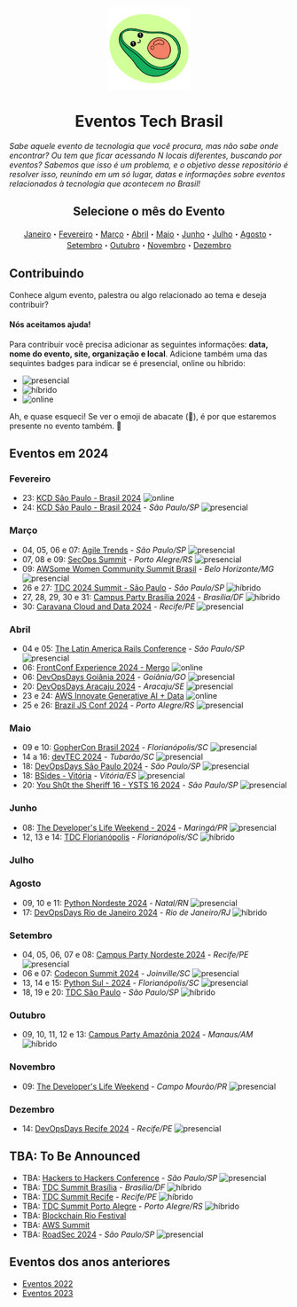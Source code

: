 <p class="header" align="center">
 <img width="150px" src="./assets/abacatinhos.svg" align="center" alt="GitHub Readme Stats" />
 <h1 align="center">Eventos Tech Brasil</h1> 
</p>

_Sabe aquele evento de tecnologia que você procura, mas não sabe onde encontrar? Ou tem que ficar acessando N locais diferentes, buscando por eventos? Sabemos que isso é um problema, e o objetivo desse repositório é resolver isso, reunindo em um só lugar, datas e informações sobre eventos relacionados à tecnologia que acontecem no Brasil!_

<h2 align="center">Selecione o mês do Evento</h2>
<p class="navigation" align="center">
    <a href="#janeiro">Janeiro</a>・<a href="#fevereiro">Fevereiro</a>・<a href="#março">Março</a>・<a href="#abril">Abril</a>・<a href="#maio">Maio</a>・<a href="#junho">Junho</a>・<a href="#julho">Julho</a>・<a href="#agosto">Agosto</a>・<a href="#setembro">Setembro</a>・<a href="#outubro">Outubro</a>・<a href="#novembro">Novembro</a>・<a href="#dezembro">Dezembro</a>
</p>

## Contribuindo

Conhece algum evento, palestra ou algo relacionado ao tema e deseja contribuir?  

#### Nós aceitamos ajuda! 

Para contribuir você precisa adicionar as seguintes informações: **data, nome do evento, site, organização e local**. Adicione também uma das sequintes badges para indicar se é presencial, online ou híbrido:

- ![presencial]
- ![híbrido]
- ![online]

Ah, e quase esqueci! Se ver o emoji de abacate (🥑), é por que estaremos presente no evento também. 🤩

## Eventos em 2024

### Fevereiro
<!-- FEVEREIRO:START -->
* 23: [KCD São Paulo - Brasil 2024](https://community.cncf.io/kcd-brasil/) ![online]
* 24: [KCD São Paulo - Brasil 2024](https://community.cncf.io/kcd-brasil/) - _São Paulo/SP_ ![presencial]
<!-- FEVEREIRO:END -->

### Março
<!-- MARÇO:START -->
* 04, 05, 06 e 07: [Agile Trends](https://agiletrendsbr.com/?ref=agendati.com.br) - _São Paulo/SP_ ![presencial]
* 07, 08 e 09: [SecOps Summit](https://www.secopssummit.com.br/?ref=agendati.com.br) - _Porto Alegre/RS_ ![presencial]
* 09: [AWSome Women Community Summit Brasil](https://www.awswomencommunitybrasil.com/) - _Belo Horizonte/MG_ ![presencial]
* 26 e 27: [TDC 2024 Summit - São Paulo](https://thedevconf.com/tdc/2024/summit-sao-paulo/) - _São Paulo/SP_ ![híbrido]
* 27, 28, 29, 30 e 31: [Campus Party Brasília 2024](https://brasil.campus-party.org/cpbsb6/) - _Brasília/DF_ ![híbrido]
* 30: [Caravana Cloud and Data 2024](https://www.even3.com.br/caravana-cloud-and-data-edicao-recife-2024-presencial/) - _Recife/PE_ ![presencial]

<!-- MARÇO:END -->

### Abril
<!-- ABRIL:START -->
* 04 e 05: [The Latin America Rails Conference](https://www.tropicalrb.com/) - _São Paulo/SP_ ![presencial]
* 06: [FrontConf Experience 2024 - Mergo](https://www.mergo.com.br/eventos/frontconfxp/) ![online]
* 06: [DevOpsDays Goiânia 2024](https://devopsdays.org/events/2024-goiania/welcome/) - _Goiânia/GO_ ![presencial]
* 20: [DevOpsDays Aracaju 2024](https://devopsdays.org/events/2024-aracaju/welcome/) - _Aracaju/SE_ ![presencial]
* 23 e 24: [AWS Innovate Generative AI + Data](https://aws.amazon.com/pt/events/innovate/?trk=81694524-99d2-49c4-9f2c-4f56015856f9&sc_channel=em&mkt_tok=MTEyLVRaTS03NjYAAAGRR5BqBwQuNEr7ks4nHAQkz0ABlFlFsrLS4lowVn2T2yYeSq3vDfyURTkfgzSfuy2wsFJMiXlEkmvAK-qv2VLwIbYHP-s2n6SSyO6qjWj_-gBRWcBpYTtM) ![online]
* 25 e 26: [Brazil JS Conf 2024](https://conf.braziljs.org/) - _Porto Alegre/RS_ ![presencial]
<!-- ABRIL:END -->

### Maio
<!-- MAIO:START -->
* 09 e 10: [GopherCon Brasil 2024](https://gopherconbr.org/) - _Florianópolis/SC_ ![presencial]
* 14 a 16: [devTEC 2024](https://devtec.com.br/) - _Tubarão/SC_ ![presencial]
* 18: [DevOpsDays São Paulo 2024](https://devopsdays.org/events/2024-sao-paulo/welcome/) - _São Paulo/SP_ ![presencial]
* 18: [BSides - Vitória](https://bsides.vix.br/) - _Vitória/ES_ ![presencial]
* 20: [You Sh0t the Sheriff 16 - YSTS 16 2024](https://www.ysts.org/) - _São Paulo/SP_ ![presencial]
<!-- MAIO:END -->

### Junho
<!-- JUNHO:START -->
* 08: [The Developer's Life Weekend - 2024](https://weekend.developerslife.tech/inscricao) - _Maringá/PR_ ![presencial]
* 12, 13 e 14: [TDC Florianópolis](https://thedevconf.com/tdc/2024/florianopolis/) - _Florianópolis/SC_ ![híbrido]
<!-- JUNHO:END -->

### Julho
<!-- JULHO:START -->
<!-- JULHO:END -->

### Agosto
<!-- AGOSTO:START -->
* 09, 10 e 11: [Python Nordeste 2024](https://pythonnordeste.org) - _Natal/RN_ ![presencial]
* 17: [DevOpsDays Rio de Janeiro 2024](https://devopsdays.org/events/2024-rio-de-janeiro/welcome/) - _Rio de Janeiro/RJ_ ![híbrido]
<!-- AGOSTO:END -->

### Setembro
<!-- SETEMBRO:START -->
* 04, 05, 06, 07 e 08: [Campus Party Nordeste 2024](https://brasil.campus-party.org/cpnordeste/ingressos/) - _Recife/PE_ ![presencial]
* 06 e 07: [Codecon Summit 2024](https://eventos.codecon.dev/codecon-summit-24/) - _Joinville/SC_ ![presencial]
* 13, 14 e 15: [Python Sul - 2024](https://sul.python.org.br/) - _Florianópolis/SC_ ![presencial]
* 18, 19 e 20: [TDC São Paulo](https://thedevconf.com/tdc/2024/sao-paulo/) - _São Paulo/SP_ ![híbrido]
<!-- SETEMBRO:END -->

### Outubro
<!-- OUTUBRO:START -->
* 09, 10, 11, 12 e 13: [Campus Party Amazônia 2024](https://brasil.campus-party.org/cpamazonia2/ingressos/) - _Manaus/AM_ ![híbrido]
<!-- OUTUBRO:END -->

### Novembro
<!-- NOVEMBRO:START -->
* 09: [The Developer's Life Weekend](https://weekend.developerslife.tech/inscricao) - _Campo Mourão/PR_ ![presencial]
<!-- NOVEMBRO:END -->

### Dezembro
<!-- DEZEMBRO:START -->
* 14: [DevOpsDays Recife 2024](https://devopsdays.org/events/2024-recife/welcome/) - _Recife/PE_ ![presencial]
<!-- DEZEMBRO:END -->

## TBA: To Be Announced
<!-- Essa seção são de eventos que estão previstos para acontecer no ano mas ainda não tem mês, ou dia definidos -->
<!--TBA:START-->
* TBA: [Hackers to Hackers Conference](https://www.h2hc.com.br/?ref=agendati.com.br) - _São Paulo/SP_ ![presencial]
* TBA: [TDC Summit Brasília](https://thedevconf.com/tdc/2024/summit-brasilia/) - _Brasília/DF_ ![híbrido]
* TBA: [TDC Summit Recife](https://thedevconf.com/tdc/2024/summit-recife/) - _Recife/PE_ ![híbrido]
* TBA: [TDC Summit Porto Alegre](https://thedevconf.com/tdc/2024/summit-porto-alegre/) - _Porto Alegre/RS_ ![híbrido]
* TBA: [Blockchain Rio Festival](https://blockchainfestival.io/)
* TBA: [AWS Summit](https://aws.amazon.com/pt/events/summits/sao-paulo/)
* TBA: [RoadSec 2024](https://roadsec.com.br) - _São Paulo/SP_ ![presencial]
<!--TBA:END-->

## Eventos dos anos anteriores
* [Eventos 2022](https://github.com/Abacatinhos/eventos-tech-brasil/blob/main/arquivo/2022.md)
* [Eventos 2023](https://github.com/Abacatinhos/eventos-tech-brasil/blob/main/arquivo/2023.md)

<!--LINK DAS BADGES:START-->
[presencial]: https://img.shields.io/static/v1?label=&message=presencial&color=blue
[híbrido]: https://img.shields.io/static/v1?label=&message=h%C3%ADbrido&color=red
[online]: https://img.shields.io/static/v1?label=&message=online&color=purple
<!--LINK DAS BADGES:END-->
